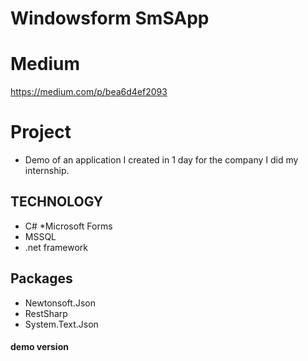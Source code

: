 # Windowsform SmSApp 
 # Medium 
https://medium.com/p/bea6d4ef2093
# Project
* Demo of an application I created in 1 day for the company I did my internship.




## TECHNOLOGY

* C# 
*Microsoft Forms
* MSSQL
* .net framework



## Packages

* Newtonsoft.Json
* RestSharp
* System.Text.Json



 
       
  
               
####  demo version


